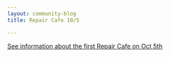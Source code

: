 ```yaml
---
layout: community-blog
title: Repair Cafe 10/5

---
```



[See information about the first Repair Cafe on Oct 5th](https://storage.googleapis.com/static.rutherford-nj.com/community-events/REPAIR%20CAFE.pdf)
